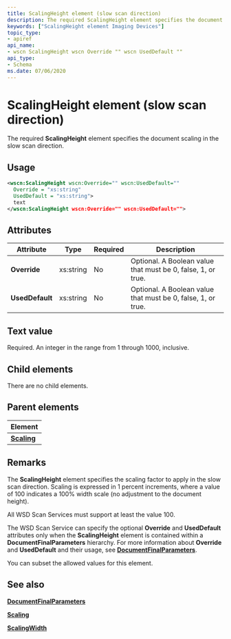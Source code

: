 ```yaml
---
title: ScalingHeight element (slow scan direction)
description: The required ScalingHeight element specifies the document scaling in the slow scan direction.
keywords: ["ScalingHeight element Imaging Devices"]
topic_type:
- apiref
api_name:
- wscn ScalingHeight wscn Override "" wscn UsedDefault ""
api_type:
- Schema
ms.date: 07/06/2020
---
```


# ScalingHeight element (slow scan direction)

The required **ScalingHeight** element specifies the document scaling in the slow scan direction.

## Usage

```xml
<wscn:ScalingHeight wscn:Override="" wscn:UsedDefault=""
  Override = "xs:string"
  UsedDefault = "xs:string">
  text
</wscn:ScalingHeight wscn:Override="" wscn:UsedDefault="">
```

## Attributes

| Attribute | Type | Required | Description |
|--|--|--|--|
| **Override** | xs:string | No | Optional. A Boolean value that must be 0, false, 1, or true. |
| **UsedDefault** | xs:string | No | Optional. A Boolean value that must be 0, false, 1, or true. |

## Text value

Required. An integer in the range from 1 through 1000, inclusive.

## Child elements

There are no child elements.

## Parent elements

| Element |
|--|
| [**Scaling**](scaling.md) |

## Remarks

The **ScalingHeight** element specifies the scaling factor to apply in the slow scan direction. Scaling is expressed in 1 percent increments, where a value of 100 indicates a 100% width scale (no adjustment to the document height).

All WSD Scan Services must support at least the value 100.

The WSD Scan Service can specify the optional **Override** and **UsedDefault** attributes only when the **ScalingHeight** element is contained within a **DocumentFinalParameters** hierarchy. For more information about **Override** and **UsedDefault** and their usage, see [**DocumentFinalParameters**](documentfinalparameters.md).

You can subset the allowed values for this element.

## See also

[**DocumentFinalParameters**](documentfinalparameters.md)

[**Scaling**](scaling.md)

[**ScalingWidth**](scalingwidth.md)
